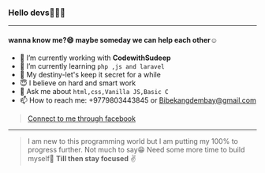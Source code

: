 ### Hello devs🖐🏻😊
<hr/>

#### wanna know me?😄 maybe someday we can help each other☺

- 🔭 I’m currently working with **CodewithSudeep**
- 🌱 I’m currently learning `php ,js and laravel`
- 👣 My destiny-let's keep it secret for a while
- 😇 I believe on hard and smart work 
- 💬 Ask me about `html,css,Vanilla JS,Basic C`
- 📫 How to reach me: +9779803443845 or Bibekangdembay@gmail.com

>[Connect to me through facebook](https://www.facebook.com/bibek.angdembay)
***
>I am new to this programming world but I am putting my 100% to progress further.
Not much to say😁 Need some more time to build myself💪
**Till then stay focused** ✌

